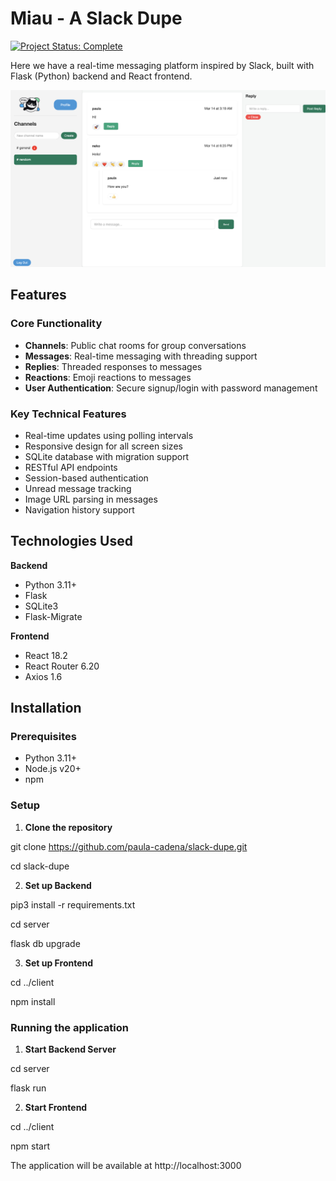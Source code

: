 # Miau - A Slack Dupe

[![Project Status: Complete](https://img.shields.io/badge/status-complete-success.svg)](https://example.com)

Here we have a real-time messaging platform inspired by Slack, built with Flask (Python) backend and React frontend.

![Miau Screenshot](screenshot.png)

## Features

### Core Functionality
- **Channels**: Public chat rooms for group conversations
- **Messages**: Real-time messaging with threading support
- **Replies**: Threaded responses to messages
- **Reactions**: Emoji reactions to messages
- **User Authentication**: Secure signup/login with password management

### Key Technical Features
- Real-time updates using polling intervals
- Responsive design for all screen sizes
- SQLite database with migration support
- RESTful API endpoints
- Session-based authentication
- Unread message tracking
- Image URL parsing in messages
- Navigation history support

## Technologies Used

**Backend**
- Python 3.11+
- Flask
- SQLite3
- Flask-Migrate

**Frontend**
- React 18.2
- React Router 6.20
- Axios 1.6

## Installation

### Prerequisites
- Python 3.11+
- Node.js v20+
- npm

### Setup

1. **Clone the repository**

git clone https://github.com/paula-cadena/slack-dupe.git

cd slack-dupe

2. **Set up Backend**

pip3 install -r requirements.txt

cd server

flask db upgrade

3. **Set up Frontend**

cd ../client

npm install

### Running the application

1. **Start Backend Server**

cd server

flask run

2. **Start Frontend**

cd ../client

npm start

The application will be available at http://localhost:3000

